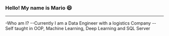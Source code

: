 ###                                           **Hello! My name is Mario 😄**
--------------------------------------------------------------------------------------------------
-Who am I?
  --Currently I am a Data Engineer with a logistics Company
  --Self taught in OOP, Machine Learning, Deep Learning and SQL Server

